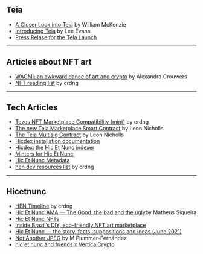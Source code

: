 

## Teia

* [A Closer Look into Teia](https://news.tezoscommons.org/a-closer-look-into-teia-b85c031a85d6) by William McKenzie
* [Introducing Teia](https://xtz.news/nft-news/introducing-teia/) by Lee Evans
* [Press Relase for the Teia Launch](https://blog.teia.art/blog/teia-launch-press-release)
***
## Articles about NFT art

* [WAGMI: an awkward dance of art and crypto](https://hart-magazine.be/artikels/wagmi-an-awkward-dance-of-art-and-crypto) by Alexandra Crouwers
* [NFT reading list](https://github.com/i3games/nft-reading-list) by crdng
***
## Tech Articles

* [Tezos NFT Marketplace Compatibility (mint)](https://docs.google.com/spreadsheets/d/11xbk3V2SfdpSSSGfkz3Tr3I2ikPEaOFAX8khX4zDvhA/edit#gid=0) by crdng
* [The new Teia Marketplace Smart Contract](https://leonnicholls.medium.com/hic-et-nunc-v3-marketplace-smart-contract-ca1882b01b66) by Leon Nicholls
* [The Teia Multisig Contract](https://leonnicholls.medium.com/hic-et-nunc-multi-sig-smart-contract-d1f63fe5d24) by Leon Nicholls
* [Hicdex installation documentation](https://docs.google.com/document/d/1ER-IXFzpjE9fBIqDeNaaVECMkK9uvmQimUxghHbbYlU/edit?usp=sharing)
* [Hicdex: the Hic Et Nunc indexer](https://leonnicholls.medium.com/hicdex-the-hic-et-nunc-indexer-bd45f27a228f)
* [Minters for Hic Et Nunc](https://leonnicholls.medium.com/minters-for-hic-et-nunc-8b244b3d7ce0)
* [Hic Et Nunc Metadata](https://leonnicholls.medium.com/hic-et-nunc-metadata-40e594530e31)
* [hen dev resources list](https://github.com/i3games/hen-dev-resources/blob/main/list.md) by crdng

***
## Hicetnunc

* [HEN Timeline](https://github.com/i3games/hen-timeline/blob/main/timeline.md) by crdng
* [Hic Et Nunc AMA — The Good, the bad and the ugly](https://matheussiq8.medium.com/hic-et-nunc-ama-the-good-the-bad-and-the-ugly-a241c922b2d2)by Matheus Siqueira
* [Hic Et Nunc NFTs](https://leonnicholls.medium.com/hic-et-nunc-nfts-61743765b2ac)
* [Inside Brazil’s DIY, eco-friendly NFT art marketplace](https://restofworld.org/2021/inside-brazils-diy-nft-art-marketplace/)
* [Hic Et Nunc — the story, facts, suppositions and ideas (June 2021)](https://matheussiq8.medium.com/hic-et-nunc-the-story-facts-suppositions-and-ideas-june-2021-19927f9106ad)
* [Not Another JPEG](https://www.plummerfernandez.com/works/not-another-jpeg/) by M Plummer-Fernández
* [hic et nunc and friends x VerticalCrypto](https://youtu.be/ybuT_aPU5Cg)

